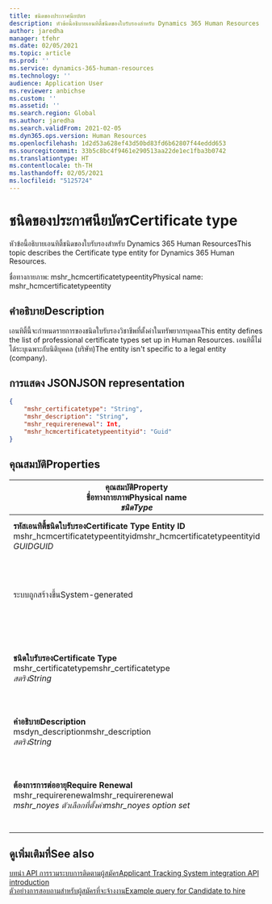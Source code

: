 ```yaml
---
title: ชนิดของประกาศนียบัตร
description: หัวข้อนี้อธิบายเอนทิตี้ชนิดของใบรับรองสำหรับ Dynamics 365 Human Resources
author: jaredha
manager: tfehr
ms.date: 02/05/2021
ms.topic: article
ms.prod: ''
ms.service: dynamics-365-human-resources
ms.technology: ''
audience: Application User
ms.reviewer: anbichse
ms.custom: ''
ms.assetid: ''
ms.search.region: Global
ms.author: jaredha
ms.search.validFrom: 2021-02-05
ms.dyn365.ops.version: Human Resources
ms.openlocfilehash: 1d2d53a628ef43d50bd83fd6b62807f44eddd653
ms.sourcegitcommit: 33b5c8bc4f9461e290513aa22de1ec1fba3b0742
ms.translationtype: HT
ms.contentlocale: th-TH
ms.lasthandoff: 02/05/2021
ms.locfileid: "5125724"
---
```

# <a name="certificate-type"></a><span data-ttu-id="b7f77-103">ชนิดของประกาศนียบัตร</span><span class="sxs-lookup"><span data-stu-id="b7f77-103">Certificate type</span></span>

<span data-ttu-id="b7f77-104">หัวข้อนี้อธิบายเอนทิตี้ชนิดของใบรับรองสำหรับ Dynamics 365 Human Resources</span><span class="sxs-lookup"><span data-stu-id="b7f77-104">This topic describes the Certificate type entity for Dynamics 365 Human Resources.</span></span>

<span data-ttu-id="b7f77-105">ชื่อทางกายภาพ: mshr_hcmcertificatetypeentity</span><span class="sxs-lookup"><span data-stu-id="b7f77-105">Physical name: mshr_hcmcertificatetypeentity</span></span>

## <a name="description"></a><span data-ttu-id="b7f77-106">คำอธิบาย</span><span class="sxs-lookup"><span data-stu-id="b7f77-106">Description</span></span>

<span data-ttu-id="b7f77-107">เอนทิตี้นี้จะกําหนดรายการของชนิดใบรับรองวิชาชีพที่ตั้งค่าในทรัพยากรบุคคล</span><span class="sxs-lookup"><span data-stu-id="b7f77-107">This entity defines the list of professional certificate types set up in Human Resources.</span></span> <span data-ttu-id="b7f77-108">เอนทิตี้ไม่ได้ระบุเฉพาะกับนิติบุคคล (บริษัท)</span><span class="sxs-lookup"><span data-stu-id="b7f77-108">The entity isn't specific to a legal entity (company).</span></span>

## <a name="json-representation"></a><span data-ttu-id="b7f77-109">การแสดง JSON</span><span class="sxs-lookup"><span data-stu-id="b7f77-109">JSON representation</span></span>

```json
{
    "mshr_certificatetype": "String",
    "mshr_description": "String",
    "mshr_requirerenewal": Int,
    "mshr_hcmcertificatetypeentityid": "Guid"
}
```

## <a name="properties"></a><span data-ttu-id="b7f77-110">คุณสมบัติ</span><span class="sxs-lookup"><span data-stu-id="b7f77-110">Properties</span></span>

| <span data-ttu-id="b7f77-111">คุณสมบัติ</span><span class="sxs-lookup"><span data-stu-id="b7f77-111">Property</span></span><br><span data-ttu-id="b7f77-112">**ชื่อทางกายภาพ**</span><span class="sxs-lookup"><span data-stu-id="b7f77-112">**Physical name**</span></span><br><span data-ttu-id="b7f77-113">**_ชนิด_**</span><span class="sxs-lookup"><span data-stu-id="b7f77-113">**_Type_**</span></span> | <span data-ttu-id="b7f77-114">ใช้</span><span class="sxs-lookup"><span data-stu-id="b7f77-114">Use</span></span> | <span data-ttu-id="b7f77-115">คำอธิบาย</span><span class="sxs-lookup"><span data-stu-id="b7f77-115">Description</span></span> |
| --- | --- | --- |
| <span data-ttu-id="b7f77-116">**รหัสเอนทิตี้ชนิดใบรับรอง**</span><span class="sxs-lookup"><span data-stu-id="b7f77-116">**Certificate Type Entity ID**</span></span><br><span data-ttu-id="b7f77-117">mshr_hcmcertificatetypeentityid</span><span class="sxs-lookup"><span data-stu-id="b7f77-117">mshr_hcmcertificatetypeentityid</span></span><br><span data-ttu-id="b7f77-118">*GUID*</span><span class="sxs-lookup"><span data-stu-id="b7f77-118">*GUID*</span></span> | <span data-ttu-id="b7f77-119">อ่านอย่างเดียว</span><span class="sxs-lookup"><span data-stu-id="b7f77-119">Read-only</span></span><br><span data-ttu-id="b7f77-120">จำเป็นต้องระบุ</span><span class="sxs-lookup"><span data-stu-id="b7f77-120">Required</span></span> 
<span data-ttu-id="b7f77-121">ระบบถูกสร้างขึ้น</span><span class="sxs-lookup"><span data-stu-id="b7f77-121">System-generated</span></span> | <span data-ttu-id="b7f77-122">ตัวระบุหลักที่ไม่ซ้ำกันสำหรับชนิดใบรับรอง</span><span class="sxs-lookup"><span data-stu-id="b7f77-122">Unique primary identifier for the certificate type.</span></span> |
| <span data-ttu-id="b7f77-123">**ชนิดใบรับรอง**</span><span class="sxs-lookup"><span data-stu-id="b7f77-123">**Certificate Type**</span></span><br><span data-ttu-id="b7f77-124">mshr_certificatetype</span><span class="sxs-lookup"><span data-stu-id="b7f77-124">mshr_certificatetype</span></span><br><span data-ttu-id="b7f77-125">*สตริง*</span><span class="sxs-lookup"><span data-stu-id="b7f77-125">*String*</span></span> | <span data-ttu-id="b7f77-126">อ่าน/เขียน</span><span class="sxs-lookup"><span data-stu-id="b7f77-126">Read/write</span></span><br><span data-ttu-id="b7f77-127">จำเป็นต้องระบุ</span><span class="sxs-lookup"><span data-stu-id="b7f77-127">Required</span></span> | <span data-ttu-id="b7f77-128">ตัวระบุของผู้ใช้สามารถอ่านได้ที่ไม่ซ้ำกันสำหรับชนิดใบรับรอง</span><span class="sxs-lookup"><span data-stu-id="b7f77-128">Unique user-readable identifier for the certificate type.</span></span> |
| <span data-ttu-id="b7f77-129">**คำอธิบาย**</span><span class="sxs-lookup"><span data-stu-id="b7f77-129">**Description**</span></span><br><span data-ttu-id="b7f77-130">msdyn_description</span><span class="sxs-lookup"><span data-stu-id="b7f77-130">mshr_description</span></span><br><span data-ttu-id="b7f77-131">*สตริง*</span><span class="sxs-lookup"><span data-stu-id="b7f77-131">*String*</span></span> | <span data-ttu-id="b7f77-132">อ่าน/เขียน</span><span class="sxs-lookup"><span data-stu-id="b7f77-132">Read/write</span></span><br><span data-ttu-id="b7f77-133">จำเป็นต้องระบุ</span><span class="sxs-lookup"><span data-stu-id="b7f77-133">Required</span></span> | <span data-ttu-id="b7f77-134">คำอธิบายของชนิดใบรับรอง</span><span class="sxs-lookup"><span data-stu-id="b7f77-134">Description of the certificate type.</span></span> |
| <span data-ttu-id="b7f77-135">**ต้องการการต่ออายุ**</span><span class="sxs-lookup"><span data-stu-id="b7f77-135">**Require Renewal**</span></span><br><span data-ttu-id="b7f77-136">mshr_requirerenewal</span><span class="sxs-lookup"><span data-stu-id="b7f77-136">mshr_requirerenewal</span></span><br><span data-ttu-id="b7f77-137">*mshr_noyes ตัวเลือกที่ตั้งค่า*</span><span class="sxs-lookup"><span data-stu-id="b7f77-137">*mshr_noyes option set*</span></span> | <span data-ttu-id="b7f77-138">อ่าน/เขียน</span><span class="sxs-lookup"><span data-stu-id="b7f77-138">Read/write</span></span><br><span data-ttu-id="b7f77-139">ไม่จำเป็นต้องระบุ</span><span class="sxs-lookup"><span data-stu-id="b7f77-139">Optional</span></span> | <span data-ttu-id="b7f77-140">ระบุว่าการต่ออายุจำเป็นสำหรับใบรับรองหรือไม่</span><span class="sxs-lookup"><span data-stu-id="b7f77-140">Indicates whether renewal is required for the certificate.</span></span> |

## <a name="see-also"></a><span data-ttu-id="b7f77-141">ดูเพิ่มเติมที่</span><span class="sxs-lookup"><span data-stu-id="b7f77-141">See also</span></span>

[<span data-ttu-id="b7f77-142">บทนํา API การรวมระบบการติดตามผู้สมัคร</span><span class="sxs-lookup"><span data-stu-id="b7f77-142">Applicant Tracking System integration API introduction</span></span>](hr-admin-integration-ats-api-introduction.md)<br>
[<span data-ttu-id="b7f77-143">ตัวอย่างการสอบถามสำหรับผู้สมัครที่จะจ้างงาน</span><span class="sxs-lookup"><span data-stu-id="b7f77-143">Example query for Candidate to hire</span></span>](hr-admin-integration-ats-api-candidate-to-hire-example-query.md)

